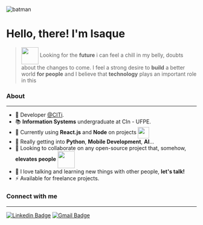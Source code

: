 ![batman](https://media.giphy.com/media/C7RCCFdaixA3u/source.gif "Batman says hello!")
# Hello, there! I'm **Isaque**

> <img width="45" align="center" src="https://thumbs.gfycat.com/ElaborateLankyAntelopegroundsquirrel-small.gif" /> Looking for the **future** i can feel a chill in my belly, doubts about the changes to come. I feel a strong desire to **build** a better world **for people** and I believe that **technology** plays an important role in this

### About
___
- 💚 Developer [@CITi](https://citi.org.br/).
- 📚 **Information Systems** undergraduate at CIn - UFPE.
- 🔭 Currently using **React.js** and **Node** on projects <img width="30" align="center" src="https://media3.giphy.com/media/ln7z2eWriiQAllfVcn/source.gif"/> </li>
- 🌱 Really getting into **Python**, **Mobile Development**, **AI**...
- 👯 Looking to collaborate on any open-source project that, somehow, **elevates people** <img width="45" align="center"  src="https://media3.giphy.com/media/Ur1ePKk5h82J2nKUmm/source.gif"/>
- 💬 I love talking and learning new things with other people, **let's talk!**
- ⚡ Available for freelance projects.

### Connect with me
___
[![Linkedin Badge](https://img.shields.io/badge/-LinkedIn-blue?style=for-the-badge&logo=Linkedin&logoColor=white&link=https://www.linkedin.com/in/isaquediniz/)](https://www.linkedin.com/in/isaquediniz/)
[![Gmail Badge](https://img.shields.io/badge/-Gmail-c14438?style=for-the-badge&logo=Gmail&logoColor=white&link=mailto:itd@cin.ufpe.com)](mailto:itd@cin.ufpe.com/)
